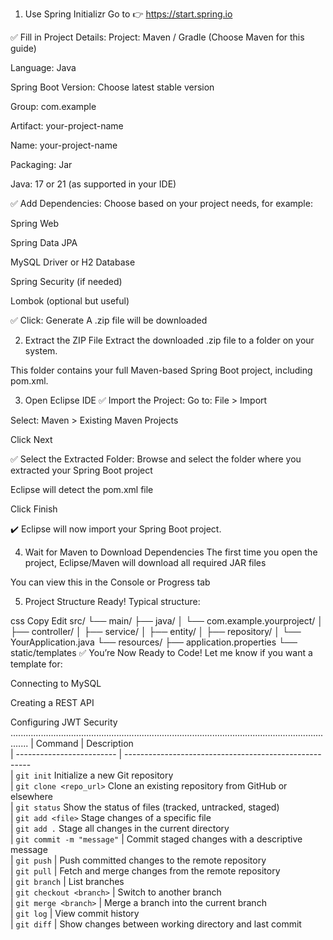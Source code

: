 1. Use Spring Initializr
Go to 👉 https://start.spring.io

✅ Fill in Project Details:
Project: Maven / Gradle (Choose Maven for this guide)

Language: Java

Spring Boot Version: Choose latest stable version

Group: com.example

Artifact: your-project-name

Name: your-project-name

Packaging: Jar

Java: 17 or 21 (as supported in your IDE)

✅ Add Dependencies:
Choose based on your project needs, for example:

Spring Web

Spring Data JPA

MySQL Driver or H2 Database

Spring Security (if needed)

Lombok (optional but useful)

✅ Click: Generate
A .zip file will be downloaded

2. Extract the ZIP File
Extract the downloaded .zip file to a folder on your system.

This folder contains your full Maven-based Spring Boot project, including pom.xml.

3. Open Eclipse IDE
✅ Import the Project:
Go to: File > Import

Select: Maven > Existing Maven Projects

Click Next

✅ Select the Extracted Folder:
Browse and select the folder where you extracted your Spring Boot project

Eclipse will detect the pom.xml file

Click Finish

✔️ Eclipse will now import your Spring Boot project.

4. Wait for Maven to Download Dependencies
The first time you open the project, Eclipse/Maven will download all required JAR files

You can view this in the Console or Progress tab

5. Project Structure Ready!
Typical structure:

css
Copy
Edit
src/
 └── main/
     ├── java/
     │   └── com.example.yourproject/
     │        ├── controller/
     │        ├── service/
     │        ├── entity/
     │        ├── repository/
     │        └── YourApplication.java
     └── resources/
          ├── application.properties
          └── static/templates
✅ You’re Now Ready to Code!
Let me know if you want a template for:

Connecting to MySQL

Creating a REST API

Configuring JWT Security
...................................................................................................................................
| Command                   | Description                                            		
| ------------------------- | ------------------------------------------------------ 		
| `git init`                 Initialize a new Git repository                        		
| `git clone <repo_url>`  Clone an existing repository from GitHub or elsewhere 	
| `git status`              Show the status of files (tracked, untracked, staged) 		
| `git add <file>`          Stage changes of a specific file                      	
| `git add .`               Stage all changes in the current directory             	
| `git commit -m "message"` | Commit staged changes with a descriptive message       
| `git push`                | Push committed changes to the remote repository       		 
| `git pull`                | Fetch and merge changes from the remote repository    		 
| `git branch`              | List branches                                          
| `git checkout <branch>`   | Switch to another branch                               
| `git merge <branch>`      | Merge a branch into the current branch                 
| `git log`                 | View commit history                                    
| `git diff`                | Show changes between working directory and last commit 


